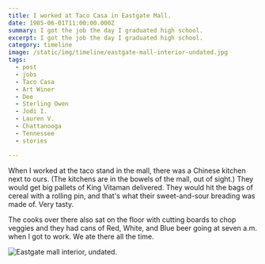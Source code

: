 ```yaml
---
title: I worked at Taco Casa in Eastgate Mall.
date: 1985-06-01T11:00:00.000Z
summary: I got the job the day I graduated high school.
excerpt: I got the job the day I graduated high school.
category: timeline
image: /static/img/timeline/eastgate-mall-interior-undated.jpg
tags:
  - post 
  - jobs
  - Taco Casa
  - Art Winer
  - Dee
  - Sterling Owen
  - Jodi I.
  - Lauren V.
  - Chattanooga
  - Tennessee
  - stories

---
```


When I worked at the taco stand in the mall, there was a Chinese kitchen next to ours. (The kitchens are in the bowels of the mall, out of sight.) They would get big pallets of King Vitaman delivered. They would hit the bags of cereal with a rolling pin, and that's what their sweet-and-sour breading was made of. Very tasty.

The cooks over there also sat on the floor with cutting boards to chop veggies and they had cans of Red, White, and Blue beer going at seven a.m. when I got to work. We ate there all the time.

![Eastgate mall interior, undated.](/static/img/timeline/eastgate-mall-interior-undated.jpg)